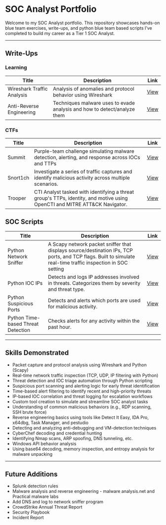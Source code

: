 #  SOC Analyst Portfolio

Welcome to my SOC Analyst portfolio. This repository showcases hands-on blue team exercises, write-ups, and python blue team based scripts I’ve completed to build my career as a Tier 1 SOC Analyst.

---

##  Write-Ups

### Learning  
| Title | Description | Link |
|-------|-------------|------|
|  Wireshark Traffic Analysis | Analysis of anomalies and protocol behavior using Wireshark | [View](writeups/learning/wireshark-analysis.md) |
|  Anti-Reverse Engineering  | Techniques malware uses to evade analysis and how to detect/analyze them   |[View](writeups/learning/anti-reverse-engineering.md) |

### CTFs  
| Title | Description | Link |
|-------|-------------|------|
|  Summit | Purple-team challenge simulating malware detection, alerting, and response across IOCs and TTPs | [View](writeups/CTFs/summit) |  
|  Snort1ch | Investigate a series of traffic captures and identify malicious activity across multiple scenarios. | [View](writeups/CTFs/snort1ch) |
| Trooper | CTI Analyst tasked with identifying a threat group's TTPs, identity, and motive using OpenCTI and MITRE ATT&CK Navigator. | [View](writeups/CTFs/trooper.md) |

## SOC Scripts

| Title | Description | Link |
|-------|-------------|------|
|  Python Network Sniffer   | A Scapy network packet sniffer that displays source/destination IPs, TCP ports, and TCP flags. Built to simulate real-time traffic inspection in SOC setting | [View](network-sniffer/simple_sniffer.py)  |
| Python IOC IPs |  Detects and logs IP addresses involved in threats. Categorizes them by severity and threat type. | [View](soc_scripts/ioc_ips.py) |
| Python Suspicious Ports | Detects and alerts which ports are used for malicious activity. | [View](soc_scripts/suspicious_ports.py) |
| Python Time-based Threat Detection | Checks alerts for any activity within the past hour. | [View](soc_scripts/timebased_detection.py) |


---

##  Skills Demonstrated

- Packet capture and protocol analysis using Wireshark and Python (Scapy)
- Real-time network traffic inspection (TCP, UDP, IP filtering with Python)
- Threat detection and IOC triage automation through Python scripting
- Suspicious port scanning and alerting logic for early threat identification
- Time-based alert filtering to identify recent and high-priority threats
- IP-based IOC correlation and threat logging for escalation workflows
- Custom tool creation to simulate and streamline SOC analyst tasks
- Understanding of common malicious behaviors (e.g., RDP scanning, SSH brute force)
- Reverse engineering basics using tools like Detect It Easy, IDA Pro, x64dbg, Task Manager, and pestudio
- Detecting and analyzing anti-debugging and VM-detection techniques
- CyberChef decoding and credential hunting
- Identifying Nmap scans, ARP spoofing, DNS tunneling, etc.
- Windows API behavior analysis
- Using base64 decoding, memory inspection, and entropy analysis for malware unpacking

---

##  Future Additions

- Splunk detection rules
- Malware analysis and reverse engineering - malware analysis.net and Practical malware labs
- Add DNS and log to network sniffer program
- CrowdStrike Annual Threat Report
- Security Playbook
- Incident Report
